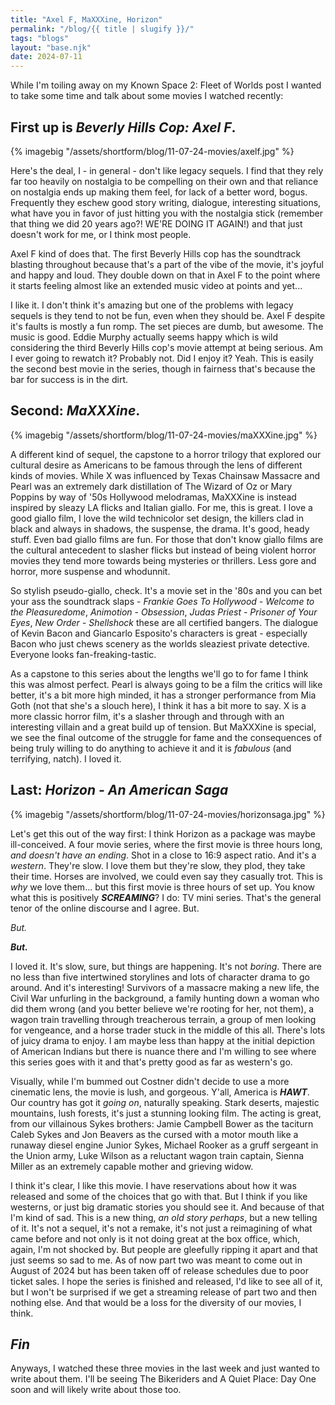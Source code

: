 ```yaml
---
title: "Axel F, MaXXXine, Horizon"
permalink: "/blog/{{ title | slugify }}/"
tags: "blogs"
layout: "base.njk"
date: 2024-07-11
---
```


While I'm toiling away on my Known Space 2: Fleet of Worlds post I wanted to take some time and talk about some movies I watched recently:
<!-- excerpt -->
## First up is *Beverly Hills Cop: Axel F*.

{% imagebig "/assets/shortform/blog/11-07-24-movies/axelf.jpg" %}

Here's the deal, I - in general - don't like legacy sequels. I find that they rely far too heavily on nostalgia to be compelling on their own and that reliance on nostalgia ends up making them feel, for lack of a better word, bogus. Frequently they eschew good story writing, dialogue, interesting situations, what have you in favor of just hitting you with the nostalgia stick (remember that thing we did 20 years ago?! WE'RE DOING IT AGAIN!) and that just doesn't work for me, or I think most people.

Axel F kind of does that. The first Beverly Hills cop has the soundtrack blasting throughout because that's a part of the vibe of the movie, it's joyful and happy and loud. They double down on that in Axel F to the point where it starts feeling almost like an extended music video at points and yet...

I like it. I don't think it's amazing but one of the problems with legacy sequels is they tend to not be fun, even when they should be. Axel F despite it's faults is mostly a fun romp. The set pieces are dumb, but awesome. The music is good. Eddie Murphy actually seems happy which is wild considering the third Beverly Hills cop's movie attempt at being serious. Am I ever going to rewatch it? Probably not. Did I enjoy it? Yeah. This is easily the second best movie in the series, though in fairness that's because the bar for success is in the dirt.

## Second: *MaXXXine*.

{% imagebig "/assets/shortform/blog/11-07-24-movies/maXXXine.jpg" %}

A different kind of sequel, the capstone to a horror trilogy that explored our cultural desire as Americans to be famous through the lens of different kinds of movies. While X was influenced by Texas Chainsaw Massacre and Pearl was an extremely dark distillation of The Wizard of Oz or Mary Poppins by way of '50s Hollywood melodramas, MaXXXine is instead inspired by sleazy LA flicks and Italian giallo. For me, this is great. I love a good giallo film, I love the wild technicolor set design, the killers clad in black and always in shadows, the suspense, the drama. It's good, heady stuff. Even bad giallo films are fun. For those that don't know giallo films are the cultural antecedent to slasher flicks but instead of being violent horror movies they tend more towards being mysteries or thrillers. Less gore and horror, more suspense and whodunnit.

So stylish pseudo-giallo, check. It's a movie set in the '80s and you can bet your ass the soundtrack slaps - *Frankie Goes To Hollywood - Welcome to the Pleasuredome*, *Animotion - Obsession*, *Judas Priest - Prisoner of Your Eyes*, *New Order - Shellshock* these are all certified bangers. The dialogue of Kevin Bacon and Giancarlo Esposito's characters is great - especially Bacon who just chews scenery as the worlds sleaziest private detective. Everyone looks fan-freaking-tastic.

As a capstone to this series about the lengths we'll go to for fame I think this was almost perfect. Pearl is always going to be a film the critics will like better, it's a bit more high minded, it has a stronger performance from Mia Goth (not that she's a slouch here), I think it has a bit more to say. X is a more classic horror film, it's a slasher through and through with an interesting villain and a great build up of tension. But MaXXXine is special, we see the final outcome of the struggle for fame and the consequences of being truly willing to do anything to achieve it and it is *fabulous* (and terrifying, natch). I loved it.

## Last: *Horizon - An American Saga*

{% imagebig "/assets/shortform/blog/11-07-24-movies/horizonsaga.jpg" %}

Let's get this out of the way first: I think Horizon as a package was maybe ill-conceived. A four movie series, where the first movie is three hours long, *and doesn't have an ending*. Shot in a close to 16:9 aspect ratio. And it's a *western*. They're slow. I love them but they're slow, they plod, they take their time. Horses are involved, we could even say they casually trot. This is *why* we love them... but this first movie is three hours of set up. You know what this is positively ***SCREAMING***? I do: TV mini series. That's the general tenor of the online discourse and I agree. But.

*But.*

***But.***

I loved it. It's slow, sure, but things are happening. It's not *boring*. There are no less than five intertwined storylines and lots of character drama to go around. And it's interesting! Survivors of a massacre making a new life, the Civil War unfurling in the background, a family hunting down a woman who did them wrong (and you better believe we're rooting for her, not them), a wagon train travelling through treacherous terrain, a group of men looking for vengeance, and a horse trader stuck in the middle of this all. There's lots of juicy drama to enjoy. I am maybe less than happy at the initial depiction of American Indians but there is nuance there and I'm willing to see where this series goes with it and that's pretty good as far as western's go.

Visually, while I'm bummed out Costner didn't decide to use a more cinematic lens, the movie is lush, and gorgeous. Y'all, America is ***HAWT***. Our country has got it *going on*, naturally speaking. Stark deserts, majestic mountains, lush forests, it's just a stunning looking film. The acting is great, from our villainous Sykes brothers: Jamie Campbell Bower as the taciturn Caleb Sykes and Jon Beavers as the cursed with a motor mouth like a runaway diesel engine Junior Sykes, Michael Rooker as a gruff sergeant in the Union army, Luke Wilson as a reluctant wagon train captain, Sienna Miller as an extremely capable mother and grieving widow.

I think it's clear, I like this movie. I have reservations about how it was released and some of the choices that go with that. But I think if you like westerns, or just big dramatic stories you should see it. And because of that I'm kind of sad. This is a new thing, *an old story perhaps*, but a new telling of it. It's not a sequel, it's not a remake, it's not just a reimagining of what came before and not only is it not doing great at the box office, which, again, I'm not shocked by. But people are gleefully ripping it apart and that just seems so sad to me. As of now part two was meant to come out in August of 2024 but has been taken off of release schedules due to poor ticket sales. I hope the series is finished and released, I'd like to see all of it, but I won't be surprised if we get a streaming release of part two and then nothing else. And that would be a loss for the diversity of our movies, I think.

## *Fin*

Anyways, I watched these three movies in the last week and just wanted to write about them. I'll be seeing The Bikeriders and A Quiet Place: Day One soon and will likely write about those too.